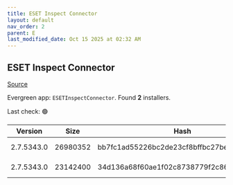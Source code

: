 ```yaml
---
title: ESET Inspect Connector
layout: default
nav_order: 2
parent: E
last_modified_date: Oct 15 2025 at 02:32 AM
---
```


## ESET Inspect Connector

[Source](https://www.eset.com/int/business/download/inspect/)

Evergreen app: `ESETInspectConnector`. Found **2** installers.

Last check: 🟢

| Version    | Size     | Hash                                     | Language | Architecture | Type | URI                                                                                                                                                                                                        |
| ---------- | -------- | ---------------------------------------- | -------- | ------------ | ---- | ---------------------------------------------------------------------------------------------------------------------------------------------------------------------------------------------------------- |
| 2.7.5343.0 | 26980352 | bb7fc1ad55226bc2de23cf8bffbc27be525c7481 | en_US    | x64          | msi  | [https://repository.eset.com/v1/com/eset/apps/business/eei/agent/v2/2.7.5343.0/ei_connector_nt64.msi](https://repository.eset.com/v1/com/eset/apps/business/eei/agent/v2/2.7.5343.0/ei_connector_nt64.msi) |
| 2.7.5343.0 | 23142400 | 34d136a68f60ae1f02c8738779f2c862ca892c29 | en_US    | x86          | msi  | [https://repository.eset.com/v1/com/eset/apps/business/eei/agent/v2/2.7.5343.0/ei_connector_nt32.msi](https://repository.eset.com/v1/com/eset/apps/business/eei/agent/v2/2.7.5343.0/ei_connector_nt32.msi) |
